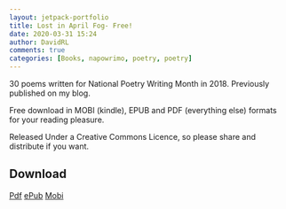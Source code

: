 ```yaml
---
layout: jetpack-portfolio
title: Lost in April Fog- Free!
date: 2020-03-31 15:24
author: DavidRL
comments: true
categories: [Books, napowrimo, poetry, poetry]
---
```

30 poems written for National Poetry Writing Month in 2018. Previously published on my blog.

Free download in MOBI (kindle), EPUB and PDF (everything else) formats for your reading pleasure.

Released Under a Creative Commons Licence, so please share and distribute if you want.

<h2>Download</h2>

<a href="https://davidralphlewis.co.uk/wp-content/uploads/2019/04/Lost-in-April-Fog-David-Ralph-Lewis.pdf">Pdf</a>
<a href="https://davidralphlewis.co.uk/wp-content/uploads/2019/04/Lost-in-April-Fog-David-Ralph-Lewis.epub">ePub</a>
<a href="https://davidralphlewis.co.uk/wp-content/uploads/2019/04/Lost-in-April-Fog-David-Ralph-Lewis.mobi">Mobi</a>
